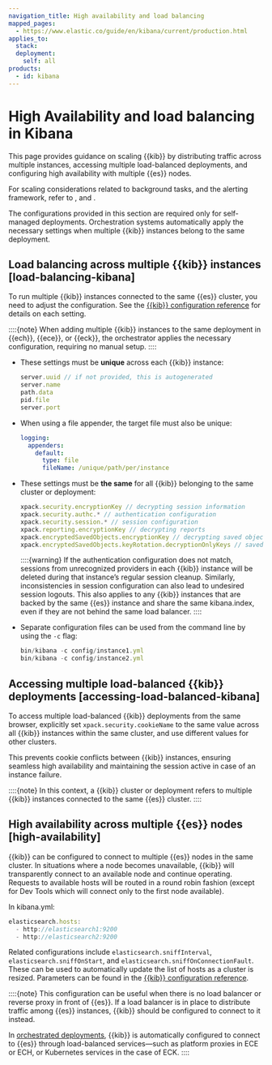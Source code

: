 ```yaml
---
navigation_title: High availability and load balancing
mapped_pages:
  - https://www.elastic.co/guide/en/kibana/current/production.html
applies_to:
  stack:
  deployment:
    self: all
products:
  - id: kibana
---
```


# High Availability and load balancing in Kibana

This page provides guidance on scaling {{kib}} by distributing traffic across multiple instances, accessing multiple load-balanced deployments, and configuring high availability with multiple {{es}} nodes.

For scaling considerations related to background tasks, and the alerting framework, refer to [](./kibana-task-manager-scaling-considerations.md), and [](./kibana-alerting-production-considerations.md).

The configurations provided in this section are required only for self-managed deployments. Orchestration systems automatically apply the necessary settings when multiple {{kib}} instances belong to the same deployment.

## Load balancing across multiple {{kib}} instances [load-balancing-kibana]

To run multiple {{kib}} instances connected to the same {{es}} cluster, you need to adjust the configuration. See the [{{kib}} configuration reference](kibana://reference/configuration-reference.md) for details on each setting.

::::{note}
When adding multiple {{kib}} instances to the same deployment in {{ech}}, {{ece}}, or {{eck}}, the orchestrator applies the necessary configuration, requiring no manual setup.
::::

* These settings must be **unique** across each {{kib}} instance:

  ```js
  server.uuid // if not provided, this is autogenerated
  server.name
  path.data
  pid.file
  server.port
  ```

* When using a file appender, the target file must also be unique:

  ```yaml
  logging:
    appenders:
      default:
        type: file
        fileName: /unique/path/per/instance
  ```

* These settings must be **the same** for all {{kib}} belonging to the same cluster or deployment:

  ```js
  xpack.security.encryptionKey // decrypting session information
  xpack.security.authc.* // authentication configuration
  xpack.security.session.* // session configuration
  xpack.reporting.encryptionKey // decrypting reports
  xpack.encryptedSavedObjects.encryptionKey // decrypting saved objects
  xpack.encryptedSavedObjects.keyRotation.decryptionOnlyKeys // saved objects encryption key rotation, if any
  ```

  ::::{warning} 
  If the authentication configuration does not match, sessions from unrecognized providers in each {{kib}} instance will be deleted during that instance’s regular session cleanup. Similarly, inconsistencies in session configuration can also lead to undesired session logouts. This also applies to any {{kib}} instances that are backed by the same {{es}} instance and share the same kibana.index, even if they are not behind the same load balancer.
  ::::

* Separate configuration files can be used from the command line by using the `-c` flag:

  ```js
  bin/kibana -c config/instance1.yml
  bin/kibana -c config/instance2.yml
  ```

## Accessing multiple load-balanced {{kib}} deployments [accessing-load-balanced-kibana] 

To access multiple load-balanced {{kib}} deployments from the same browser, explicitly set `xpack.security.cookieName` to the same value across all {{kib}} instances within the same cluster, and use different values for other clusters.

This prevents cookie conflicts between {{kib}} instances, ensuring seamless high availability and maintaining the session active in case of an instance failure.

::::{note}
In this context, a {{kib}} cluster or deployment refers to multiple {{kib}} instances connected to the same {{es}} cluster.
::::

## High availability across multiple {{es}} nodes [high-availability]

{{kib}} can be configured to connect to multiple {{es}} nodes in the same cluster.  In situations where a node becomes unavailable, {{kib}} will transparently connect to an available node and continue operating.  Requests to available hosts will be routed in a round robin fashion (except for Dev Tools which will connect only to the first node available).

In kibana.yml:

```js
elasticsearch.hosts:
  - http://elasticsearch1:9200
  - http://elasticsearch2:9200
```

Related configurations include `elasticsearch.sniffInterval`, `elasticsearch.sniffOnStart`, and `elasticsearch.sniffOnConnectionFault`. These can be used to automatically update the list of hosts as a cluster is resized.  Parameters can be found in the [{{kib}} configuration reference](kibana://reference/configuration-reference/general-settings.md).

::::{note}
This configuration can be useful when there is no load balancer or reverse proxy in front of {{es}}. If a load balancer is in place to distribute traffic among {{es}} instances, {{kib}} should be configured to connect to it instead. 

In [orchestrated deployments](/deploy-manage/deploy.md#about-orchestration), {{kib}} is automatically configured to connect to {{es}} through load-balanced services—such as platform proxies in ECE or ECH, or Kubernetes services in the case of ECK.
::::

